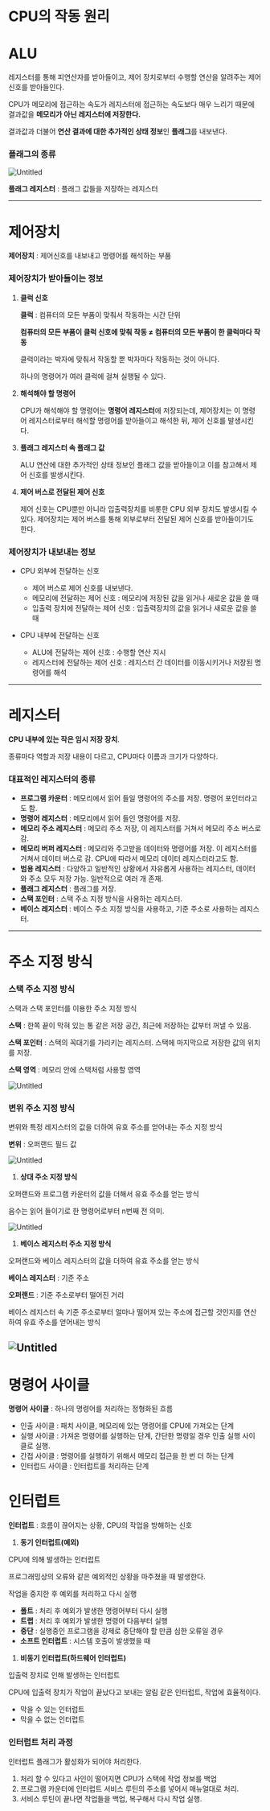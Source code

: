 # CPU의 작동 원리

# ALU

레지스터를 통해 피연산자를 받아들이고, 제어 장치로부터 수행할 연산을 알려주는 제어 신호를 받아들인다.

CPU가 메모리에 접근하는 속도가 레지스터에 접근하는 속도보다 매우 느리기 때문에 결과값을 **메모리가 아닌 레지스터에 저장한다.**

결과값과 더불어 **연산 결과에 대한 추가적인 상태 정보**인 **플래그**를 내보낸다.

### **플래그의 종류**

![Untitled](https://github.com/DongHyeon1004/Computer-Structure/blob/main/%EC%BB%B4%ED%93%A8%ED%84%B0%20%EA%B5%AC%EC%A1%B0%2B%EC%9A%B4%EC%98%81%EC%B2%B4%EC%A0%9C/image/4-1.png)

**플래그 레지스터** : 플래그 값들을 저장하는 레지스터

---

# 제어장치

**제어장치** : 제어신호를 내보내고 명령어를 해석하는 부품

### 제어장치가 받아들이는 정보

1. **클럭 신호**
    
    **클럭** : 컴퓨터의 모든 부품이 맞춰서 작동하는 시간 단위
    
    **컴퓨터의 모든 부품이 클럭 신호에 맞춰 작동 ≠ 컴퓨터의 모든 부품이 한 클럭마다 작동**
    
    클럭이라는 박자에 맞춰서 작동할 뿐 박자마다 작동하는 것이 아니다.
    
    하나의 명령어가 여러 클럭에 걸쳐 실행될 수 있다.
    
2. **해석해야 할 명령어**
    
    CPU가 해석해야 할 명령어는 **명령어 레지스터**에 저장되는데, 제어장치는 이 명령어 레지스터로부터 해석할 명령어를 받아들이고 해석한 뒤, 제어 신호를 발생시킨다. 
    
3. **플래그 레지스터 속 플래그 값**
    
    ALU 연산에 대한 추가적인 상태 정보인 플래그 값을 받아들이고 이를 참고해서 제어 신호를 발생시킨다.
    
4. **제어 버스로 전달된 제어 신호**
    
    제어 신호는 CPU뿐만 아니라 입출력장치를 비롯한 CPU 외부 장치도 발생시킬 수 있다. 제어장치는 제어 버스를 통해 외부로부터 전달된 제어 신호를 받아들이기도 한다.
    

### 제어장치가 내보내는 정보

- CPU 외부에 전달하는 신호
    - 제어 버스로 제어 신호를 내보낸다.
    - 메모리에 전달하는 제어 신호 : 메모리에 저장된 값을 읽거나 새로운 값을 쓸 때
    - 입출력 장치에 전달하는 제어 신호 : 입출력장치의 값을 읽거나 새로운 값을 쓸 때

- CPU 내부에 전달하는 신호
    - ALU에 전달하는 제어 신호 : 수행할 연산 지시
    - 레지스터에 전달하는 제어 신호 : 레지스터 간 데이터를 이동시키거나 저장된 명령어를 해석

---

# 레지스터

**CPU 내부에 있는 작은 임시 저장 장치**.

종류마다 역할과 저장 내용이 다르고, CPU마다 이름과 크기가 다양하다.

### 대표적인 레지스터의 종류

- **프로그램 카운터** : 메모리에서 읽어 들일 명령어의 주소를 저장. 명령어 포인터라고도 함.
- **명령어 레지스터** : 메모리에서 읽어 들인 명령어를 저장.
- **메모리 주소 레지스터** : 메모리 주소 저장, 이 레지스터를 거쳐서 메모리 주소 버스로 감.
- **메모리 버퍼 레지스터** : 메모리와 주고받을 데이터와 명령어를 저장. 이 레지스터를 거쳐서 데이터 버스로 감. CPU에 따라서 메모리 데이터 레지스터라고도 함.
- **범용 레지스터** : 다양하고 일반적인 상황에서 자유롭게 사용하는 레지스터, 데이터와 주소 모두 저장 가능. 일반적으로 여러 개 존재.
- **플래그 레지스터** : 플래그를 저장.
- **스택 포인터** : 스택 주소 지정 방식을 사용하는 레지스터.
- **베이스 레지스터** : 베이스 주소 지정 방식을 사용하고, 기준 주소로 사용하는 레지스터.

---

# 주소 지정 방식

### 스택 주소 지정 방식

스택과 스택 포인터를 이용한 주소 지정 방식

**스택** : 한쪽 끝이 막혀 있는 통 같은 저장 공간, 최근에 저장하는 값부터 꺼낼 수 있음.

**스택 포인터** : 스택의 꼭대기를 가리키는 레지스터. 스택에 마지막으로 저장한 값의 위치를 저장.

**스택 영역** : 메모리 안에 스택처럼 사용할 영역

![Untitled](https://github.com/DongHyeon1004/Computer-Structure/blob/main/%EC%BB%B4%ED%93%A8%ED%84%B0%20%EA%B5%AC%EC%A1%B0%2B%EC%9A%B4%EC%98%81%EC%B2%B4%EC%A0%9C/image/4-2.png)

### 변위 주소 지정 방식

변위와 특정 레지스터의 값을 더하여 유효 주소를 얻어내는 주소 지정 방식

**변위** : 오퍼랜드 필드 값

![Untitled](https://github.com/DongHyeon1004/Computer-Structure/blob/main/%EC%BB%B4%ED%93%A8%ED%84%B0%20%EA%B5%AC%EC%A1%B0%2B%EC%9A%B4%EC%98%81%EC%B2%B4%EC%A0%9C/image/4-3.png)

1. **상대 주소 지정 방식**

오퍼랜드와 프로그램 카운터의 값을 더해서 유효 주소를 얻는 방식

음수는 읽어 들이기로 한 명령어로부터 n번째 전 의미.

![Untitled](https://github.com/DongHyeon1004/Computer-Structure/blob/main/%EC%BB%B4%ED%93%A8%ED%84%B0%20%EA%B5%AC%EC%A1%B0%2B%EC%9A%B4%EC%98%81%EC%B2%B4%EC%A0%9C/image/4-4.png)

1. **베이스 레지스터 주소 지정 방식**

오퍼랜드와 베이스 레지스터의 값을 더하여 유효 주소를 얻는 방식

**베이스 레지스터** : 기준 주소

**오퍼랜드** : 기준 주소로부터 떨어진 거리

베이스 레지스터 속 기준 주소로부터 얼마나 떨어져 있는 주소에 접근할 것인지를 연산하여 유효 주소를 얻어내는 방식

![Untitled](https://github.com/DongHyeon1004/Computer-Structure/blob/main/%EC%BB%B4%ED%93%A8%ED%84%B0%20%EA%B5%AC%EC%A1%B0%2B%EC%9A%B4%EC%98%81%EC%B2%B4%EC%A0%9C/image/4-5.png)
---

# 명령어 사이클

**명령어 사이클** : 하나의 명령어를 처리하는 정형화된 흐름

- 인출 사이클 : 패치 사이클, 메모리에 있는 명령어를 CPU에 가져오는 단계
- 실행 사이클 : 가져온 명령어를 실행하는 단계, 간단한 명령일 경우 인출 실행 사이클로 실행.
- 간접 사이클 : 명령어를 실행하기 위해서 메모리 접근을 한 번 더 하는 단계
- 인터럽드 사이클 : 인터럽트를 처리하는 단계

# 인터럽트

**인터럽트** : 흐름이 끊어지는 상황, CPU의 작업을 방해하는 신호

1. **동기 인터럽트(예외)**

CPU에 의해 발생하는 인터럽트

프로그래밍상의 오류와 같은 예외적인 상황을 마주쳤을 때 발생한다. 

작업을 중지한 후 예외를 처리하고 다시 실행

- **폴트** : 처리 후 예외가 발생한 명령어부터 다시 실행
- **트랩** : 처리 후 예외가 발생한 명령어 다음부터 실행
- **중단** : 실행중인 프로그램을 강제로 중단해야 할 만큼 심한 오류일 경우
- **소프트 인터럽트** : 시스템 호출이 발생했을 때

1. **비동기 인터럽트(하드웨어 인터럽트)**

입출력 장치로 인해 발생하는 인터럽트

CPU에 입출력 장치가 작업이 끝났다고 보내는 알림 같은 인터럽트, 작업에 효율적이다.

- 막을 수 있는 인터럽트
- 막을 수 없는 인터럽트

### 인터럽트 처리 과정

인터럽트 플래그가 활성화가 되어야 처리한다.

1. 처리 할 수 있다고 사인이 떨어지면 CPU가 스택에 작업 정보를 백업
2. 프로그램 카운터에 인터럽트 서비스 루틴의 주소를 넣어서 매뉴얼대로 처리.
3. 서비스 루틴이 끝나면 작업들을 백업, 복구해서 다시 작업 실행.
